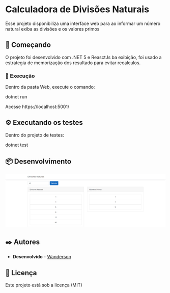 # Calculadora de Divisões Naturais

Esse projeto disponibiliza uma interface web para ao informar um número natural exiba as divisões e os valores primos

## 🚀 Começando

O projeto foi desenvolvido com .NET 5 e ReasctJs ba exibição, foi usado a estrategia de memorização dos resultado para evitar recalculos.

### 🔧 Execução

Dentro da pasta Web, execute o comando:

dotnet run

Acesse  https://localhost:5001/

## ⚙️ Executando os testes

Dentro do projeto de testes:

dotnet test


## 📦 Desenvolvimento

![alt text](https://github.com/wandealves/Calculadora/blob/main/img/tela_desafio.png)

## ✒️ Autores

* **Desenvolvido** - [Wanderson](https://github.com/wandealves)


## 📄 Licença

Este projeto está sob a licença (MIT)
